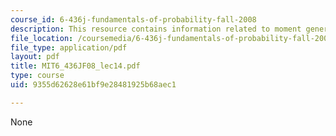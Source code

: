```yaml
---
course_id: 6-436j-fundamentals-of-probability-fall-2008
description: This resource contains information related to moment generating functions.
file_location: /coursemedia/6-436j-fundamentals-of-probability-fall-2008/9355d62628e61bf9e28481925b68aec1_MIT6_436JF08_lec14.pdf
file_type: application/pdf
layout: pdf
title: MIT6_436JF08_lec14.pdf
type: course
uid: 9355d62628e61bf9e28481925b68aec1

---
```

None